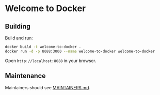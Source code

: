 # Welcome to Docker

## Building

Build and run:

```bash
docker build -t welcome-to-docker . 
docker run -d -p 8088:3000 --name welcome-to-docker welcome-to-docker
```

Open `http://localhost:8088` in your browser.

## Maintenance

Maintainers should see [MAINTAINERS.md](MAINTAINERS.md).